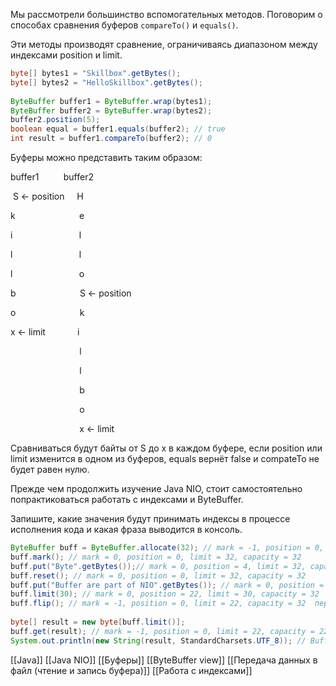 Мы рассмотрели большинство вспомогательных методов. Поговорим о способах сравнения буферов `compareTo()` и `equals()`.

Эти методы производят сравнение, ограничиваясь диапазоном между индексами position и limit.

```java
byte[] bytes1 = "Skillbox".getBytes();  
byte[] bytes2 = "HelloSkillbox".getBytes();  
  
ByteBuffer buffer1 = ByteBuffer.wrap(bytes1);  
ByteBuffer buffer2 = ByteBuffer.wrap(bytes2);  
buffer2.position(5);  
boolean equal = buffer1.equals(buffer2); // true  
int result = buffer1.compareTo(buffer2); // 0
```

Буферы можно представить таким образом:

buffer1          buffer2

 S ← position     H

k                          e

i                           l

l                           l

l                           o

b                          S ← position

o                          k

x ← limit             i

                            l

                            l

                            b

                            o

                            x ← limit

Сравниваться будут байты от S до x в каждом буфере, если position или limit изменится в одном из буферов, equals вернёт false и compateTo не будет равен нулю.

Прежде чем продолжить изучение Java NIO, стоит самостоятельно попрактиковаться работать с индексами и ByteBuffer. 

Запишите, какие значения будут принимать индексы в процессе исполнения кода и какая фраза выводится в консоль.

```java
ByteBuffer buff = ByteBuffer.allocate(32); // mark = -1, position = 0, limit = 32, capacity = 32  
buff.mark(); // mark = 0, position = 0, limit = 32, capacity = 32  
buff.put("Byte".getBytes());// mark = 0, position = 4, limit = 32, capacity = 32  
buff.reset(); // mark = 0, position = 0, limit = 32, capacity = 32  
buff.put("Buffer are part of NIO".getBytes()); // mark = 0, position = 22, limit = 32, capacity = 32  
buff.limit(30); // mark = 0, position = 22, limit = 30, capacity = 32  
buff.flip(); // mark = -1, position = 0, limit = 22, capacity = 32  переключение в режим чтения
  
byte[] result = new byte[buff.limit()];  
buff.get(result); // mark = -1, position = 0, limit = 22, capacity = 22  
System.out.println(new String(result, StandardCharsets.UTF_8)); // Buffer are part of NIO
```

[[Java]] [[Java NIO]] [[Буферы]] [[ByteBuffer view]] [[Передача данных в файл (чтение и запись буфера)]] [[Работа с индексами]] 
